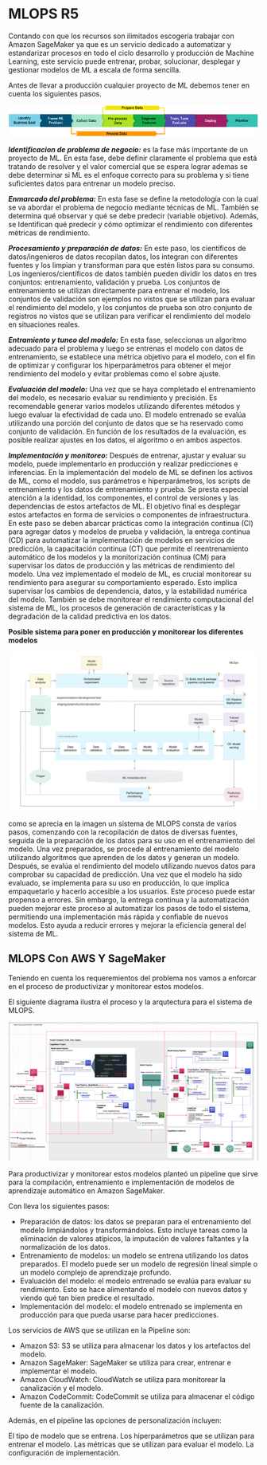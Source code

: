 # MLOPS R5

Contando con que los recursos son ilimitados escogería trabajar con Amazon SageMaker ya que es un servicio dedicado a automatizar y estandarizar procesos en todo el ciclo desarrollo y producción de Machine Learning, este servicio puede entrenar, probar, solucionar, desplegar y gestionar modelos de ML a escala de forma sencilla.

Antes de llevar a producción cualquier proyecto de ML debemos tener en cuenta los siguientes pasos. 

![](images/ml-lifecycle-phases.png)



*__Identificacion de problema de negocio:__* es la fase más importante de un proyecto de ML. En esta fase, debe definir claramente el problema que está tratando de resolver y el valor comercial que se espera lograr ademas se debe determinar si ML es el enfoque correcto para su problema y si tiene suficientes datos para entrenar un modelo preciso.

*__Enmarcado del problema:__*  En esta fase se define la metodología con la cual se va abordar el problema de negocio mediante técnicas de ML. También se determina qué observar y qué se debe predecir (variable objetivo). Además, se Identifican qué predecir y cómo optimizar el rendimiento con diferentes métricas de rendimiento.

*__Procesamiento y preparación de datos:__* En este paso, los científicos de datos/ingenieros de datos recopilan datos, los integran con diferentes fuentes y los limpian y transforman para que estén listos para su consumo. Los ingenieros/científicos de datos también pueden dividir los datos en tres conjuntos: entrenamiento, validación y prueba. Los conjuntos de entrenamiento se utilizan directamente para entrenar el modelo, los conjuntos de validación son ejemplos no vistos que se utilizan para evaluar el rendimiento del modelo, y los conjuntos de prueba son otro conjunto de registros no vistos que se utilizan para verificar el rendimiento del modelo en situaciones reales.

*__Entramiento y tuneo del modelo:__* En esta fase, seleccionas un algoritmo adecuado para el problema y luego se entrenas el modelo con datos de entrenamiento, se establece una métrica objetivo para el modelo, con el fin de  optimizar y configurar los hiperparámetros para obtener el mejor rendimiento del modelo y evitar problemas como el sobre ajuste.

*__Evaluación del modelo:__* Una vez que se haya completado el entrenamiento del modelo, es necesario evaluar su rendimiento y precisión. Es recomendable generar varios modelos utilizando diferentes métodos y luego evaluar la efectividad de cada uno. El modelo entrenado se evalúa utilizando una porción del conjunto de datos que se ha reservado como conjunto de validación. En función de los resultados de la evaluación, es posible realizar ajustes en los datos, el algoritmo o en ambos aspectos.

*__Implementación y monitoreo:__* Después de entrenar, ajustar y evaluar su modelo, puede implementarlo en producción y realizar predicciones e inferencias. En la implementación del modelo de ML se definen los activos de ML, como el modelo, sus parámetros e hiperparámetros, los scripts de entrenamiento y los datos de entrenamiento y prueba. Se presta especial atención a la identidad, los componentes, el control de versiones y las dependencias de estos artefactos de ML. El objetivo final es desplegar estos artefactos en forma de servicios o componentes de infraestructura.
En este paso se deben abarcar prácticas como la integración continua (CI) para agregar datos y modelos de prueba y validación, la entrega continua (CD) para automatizar la implementación de modelos en servicios de predicción, la capacitación continua (CT) que permite el reentrenamiento automático de los modelos y la monitorización continua (CM) para supervisar los datos de producción y las métricas de rendimiento del modelo.
Una vez implementado el modelo de ML, es crucial monitorear su rendimiento para asegurar su comportamiento esperado. Esto implica supervisar los cambios de dependencia, datos, y la estabilidad numérica del modelo. También se debe monitorear el rendimiento computacional del sistema de ML, los procesos de generación de características y la degradación de la calidad predictiva en los datos. 


__Posible sistema para poner en producción y monitorear los diferentes modelos__

![](images/mlops-continuous-delivery-and-automation-pipelines-in-machine-learning-4-ml-automation-ci-cd.svg)


como se aprecia en la imagen un sistema de MLOPS consta de varios pasos, comenzando con la recopilación de datos de diversas fuentes, seguida de la preparación de los datos para su uso en el entrenamiento del modelo. Una vez preparados, se procede al entrenamiento del modelo utilizando algoritmos que aprenden de los datos y generan un modelo. Después, se evalúa el rendimiento del modelo utilizando nuevos datos para comprobar su capacidad de predicción. Una vez que el modelo ha sido evaluado, se implementa para su uso en producción, lo que implica empaquetarlo y hacerlo accesible a los usuarios. Este proceso puede estar propenso a errores. Sin embargo, la entrega continua y la automatización pueden mejorar este proceso al automatizar los pasos de todo el sistema, permitiendo una implementación más rápida y confiable de nuevos modelos. Esto ayuda a reducir errores y mejorar la eficiencia general del sistema de ML.


## __MLOPS Con AWS Y SageMaker__

Teniendo en cuenta los requeremientos del problema nos vamos a enforcar en el proceso de productivizar y monitorear estos modelos.


El siguiente diagrama ilustra el proceso y la arqutectura para el sistema de MLOPS.

![](images/deep_dive.png)

Para productivizar y monitorear estos modelos planteó un pipeline que sirve para la compilación, entrenamiento e implementación de modelos de aprendizaje automático en Amazon SageMaker.

Con lleva los siguientes pasos: 

-	Preparación de datos: los datos se preparan para el entrenamiento del modelo limpiándolos y transformándolos. Esto incluye tareas como la eliminación de valores atípicos, la imputación de valores faltantes y la normalización de los datos.
-	Entrenamiento de modelos: un modelo se entrena utilizando los datos preparados. El modelo puede ser un modelo de regresión lineal simple o un modelo complejo de aprendizaje profundo.
-	Evaluación del modelo: el modelo entrenado se evalúa para evaluar su rendimiento. Esto se hace alimentando el modelo con nuevos datos y viendo qué tan bien predice el resultado.
-	Implementación del modelo: el modelo entrenado se implementa en producción para que pueda usarse para hacer predicciones.


Los servicios de AWS que se utilizan en la Pipeline son:

- Amazon S3: S3 se utiliza para almacenar los datos y los artefactos del modelo.
- Amazon SageMaker: SageMaker se utiliza para crear, entrenar e implementar el modelo.
- Amazon CloudWatch: CloudWatch se utiliza para monitorear la canalización y el modelo.
- Amazon CodeCommit: CodeCommit se utiliza para almacenar el código fuente de la canalización.

Además, en el pipeline las opciones de personalización incluyen:

El tipo de modelo que se entrena.
Los hiperparámetros que se utilizan para entrenar el modelo.
Las métricas que se utilizan para evaluar el modelo.
La configuración de implementación.


